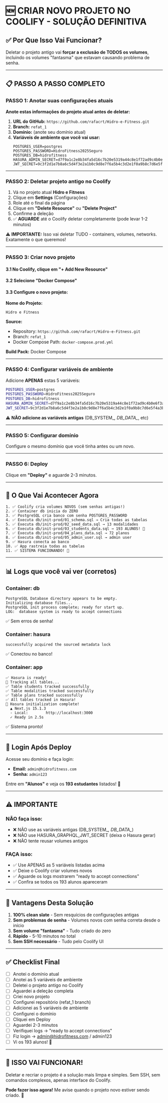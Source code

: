 # 🆕 CRIAR NOVO PROJETO NO COOLIFY - SOLUÇÃO DEFINITIVA

## ✅ Por Que Isso Vai Funcionar?

Deletar o projeto antigo vai **forçar a exclusão de TODOS os volumes**, incluindo os volumes "fantasma" que estavam causando problema de senha.

---

## 📋 PASSO A PASSO COMPLETO

### PASSO 1: Anotar suas configurações atuais

**Anote estas informações do projeto atual antes de deletar:**

1. **URL do GitHub:** `https://github.com/rafacrt/Hidro-e-Fitness.git`
2. **Branch:** `refat_1`
3. **Domínio:** (anote seu domínio atual)
4. **Variáveis de ambiente que você vai usar:**
   ```
   POSTGRES_USER=postgres
   POSTGRES_PASSWORD=HidroFitness2025Seguro
   POSTGRES_DB=hidrofitness
   HASURA_ADMIN_SECRET=d7f9a1c2e8b34fa5d16c7b20e5319a44c8e1f72ad9c4b0e6f3a2d1c5b7e9a0d4
   JWT_SECRET=9c3f2d1e7b8a6c5d4f3e2a1b0c9d8e7f6a5b4c3d2e1f0a9b8c7d6e5f4a3b2c1
   ```

---

### PASSO 2: Deletar projeto antigo no Coolify

1. Vá no projeto atual **Hidro e Fitness**
2. Clique em **Settings** (Configurações)
3. Role até o final da página
4. Clique em **"Delete Resource"** ou **"Delete Project"**
5. Confirme a deleção
6. ✅ **AGUARDE** até o Coolify deletar completamente (pode levar 1-2 minutos)

⚠️ **IMPORTANTE:** Isso vai deletar TUDO - containers, volumes, networks. Exatamente o que queremos!

---

### PASSO 3: Criar novo projeto

#### 3.1 No Coolify, clique em **"+ Add New Resource"**

#### 3.2 Selecione **"Docker Compose"**

#### 3.3 Configure o novo projeto:

**Nome do Projeto:**
```
Hidro e Fitness
```

**Source:**
- Repository: `https://github.com/rafacrt/Hidro-e-Fitness.git`
- Branch: `refat_1`
- Docker Compose Path: `docker-compose.prod.yml`

**Build Pack:** Docker Compose

---

### PASSO 4: Configurar variáveis de ambiente

Adicione **APENAS** estas 5 variáveis:

```bash
POSTGRES_USER=postgres
POSTGRES_PASSWORD=HidroFitness2025Seguro
POSTGRES_DB=hidrofitness
HASURA_ADMIN_SECRET=d7f9a1c2e8b34fa5d16c7b20e5319a44c8e1f72ad9c4b0e6f3a2d1c5b7e9a0d4
JWT_SECRET=9c3f2d1e7b8a6c5d4f3e2a1b0c9d8e7f6a5b4c3d2e1f0a9b8c7d6e5f4a3b2c1
```

⚠️ **NÃO adicione as variáveis antigas** (DB_SYSTEM_*, DB_DATA_*, etc)

---

### PASSO 5: Configurar domínio

Configure o mesmo domínio que você tinha antes ou um novo.

---

### PASSO 6: Deploy

Clique em **"Deploy"** e aguarde 2-3 minutos.

---

## 🎯 O Que Vai Acontecer Agora

```
1. ✅ Coolify cria volumes NOVOS (sem senhas antigas!)
2. ✅ Container db inicia do ZERO
3. ✅ PostgreSQL cria banco com senha POSTGRES_PASSWORD
4. ✅ Executa db/init-prod/01_schema.sql → Cria todas as tabelas
5. ✅ Executa db/init-prod/02_seed_data.sql → 13 modalidades
6. ✅ Executa db/init-prod/03_students_data.sql → 193 ALUNOS! 🎉
7. ✅ Executa db/init-prod/04_plans_data.sql → 72 planos
8. ✅ Executa db/init-prod/05_admin_user.sql → admin user
9. ✅ Hasura conecta ao banco
10. ✅ App rastreia todas as tabelas
11. ✅ SISTEMA FUNCIONANDO! 🚀
```

---

## 📊 Logs que você vai ver (corretos)

### Container: db
```
PostgreSQL Database directory appears to be empty.
Initializing database files...
PostgreSQL init process complete; ready for start up.
LOG:  database system is ready to accept connections
```
✅ Sem erros de senha!

### Container: hasura
```
successfully acquired the sourced metadata lock
```
✅ Conectou no banco!

### Container: app
```
✅ Hasura is ready!
🔄 Tracking all tables...
✅ Table students tracked successfully
✅ Table modalities tracked successfully
✅ Table plans tracked successfully
✅ All tables tracked in Hasura!
🚀 Hasura initialization complete!
  ▲ Next.js 15.1.3
  - Local:        http://localhost:3000
  ✓ Ready in 2.5s
```
✅ Sistema pronto!

---

## 🔑 Login Após Deploy

Acesse seu domínio e faça login:

- **Email:** `admin@hidrofitness.com`
- **Senha:** `admin123`

Entre em **"Alunos"** e veja os **193 estudantes** listados! 🎉

---

## ⚠️ IMPORTANTE

### NÃO faça isso:
- ❌ NÃO use as variáveis antigas (DB_SYSTEM_*, DB_DATA_*)
- ❌ NÃO use HASURA_GRAPHQL_JWT_SECRET (deixa o Hasura gerar)
- ❌ NÃO tente reusar volumes antigos

### FAÇA isso:
- ✅ Use APENAS as 5 variáveis listadas acima
- ✅ Deixe o Coolify criar volumes novos
- ✅ Aguarde os logs mostrarem "ready to accept connections"
- ✅ Confira se todos os 193 alunos apareceram

---

## 🚀 Vantagens Desta Solução

1. **100% clean slate** - Sem resquícios de configurações antigas
2. **Sem problemas de senha** - Volumes novos com senha correta desde o início
3. **Sem volume "fantasma"** - Tudo criado do zero
4. **Rápido** - 5-10 minutos no total
5. **Sem SSH necessário** - Tudo pelo Coolify UI

---

## ✅ Checklist Final

- [ ] Anotei o domínio atual
- [ ] Anotei as 5 variáveis de ambiente
- [ ] Deletei o projeto antigo no Coolify
- [ ] Aguardei a deleção completa
- [ ] Criei novo projeto
- [ ] Configurei repositório (refat_1 branch)
- [ ] Adicionei as 5 variáveis de ambiente
- [ ] Configurei o domínio
- [ ] Cliquei em Deploy
- [ ] Aguardei 2-3 minutos
- [ ] Verifiquei logs → "ready to accept connections"
- [ ] Fiz login → admin@hidrofitness.com / admin123
- [ ] Vi os 193 alunos! 🎉

---

## 🎉 ISSO VAI FUNCIONAR!

Deletar e recriar o projeto é a solução mais limpa e simples. Sem SSH, sem comandos complexos, apenas interface do Coolify.

**Pode fazer isso agora!** Me avise quando o projeto novo estiver sendo criado. 🚀
